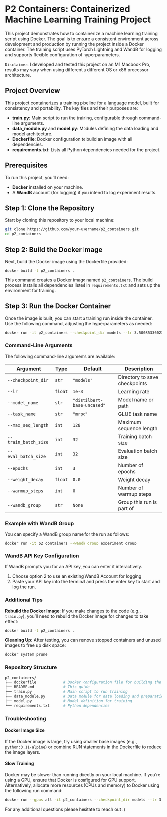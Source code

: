 # P2 Containers: Containerized Machine Learning Training Project

This project demonstrates how to containerize a machine learning training script using Docker. 
The goal is to ensure a consistent environment across development and production by running the 
project inside a Docker container. The training script uses PyTorch Lightning and WandB for logging 
and supports flexible configuration of hyperparameters.

`Disclaimer`: I developed and tested this project on an M1 Macbook Pro, results may vary when using different 
 a different OS or x86 processor architecture.

## Project Overview

This project containerizes a training pipeline for a language model, built for consistency and portability. 
The key files and their purposes are:
- **train.py**: Main script to run the training, configurable through command-line arguments.
- **data_module.py** and **model.py**: Modules defining the data loading and model architecture.
- **Dockerfile**: Docker configuration to build an image with all dependencies.
- **requirements.txt**: Lists all Python dependencies needed for the project.

## Prerequisites

To run this project, you’ll need:
- **Docker** installed on your machine.
- A **WandB** account (for logging) if you intend to log experiment results.

## Step 1: Clone the Repository

Start by cloning this repository to your local machine:

```bash
git clone https://github.com/your-username/p2_containers.git
cd p2_containers
```

## Step 2: Build the Docker Image
Next, build the Docker image using the Dockerfile provided:
```bash
docker build -t p2_containers .
```

This command creates a Docker image named `p2_containers`. The build process installs all dependencies 
listed in `requirements.txt` and sets up the environment for training.

## Step 3: Run the Docker Container
Once the image is built, you can start a training run inside the container. Use the following command, adjusting 
the hyperparameters as needed:

```bash
docker run -it p2_containers --checkpoint_dir models --lr 3.500853360234228e-5 --warmup_steps 85 --weight_decay 0.28973691202547286
```

### Command-Line Arguments
The following command-line arguments are available:

| Argument            | Type   | Default                     | Description                        |
|---------------------|--------|-----------------------------|------------------------------------|
| `--checkpoint_dir`  | `str`  | `"models"`                  | Directory to save checkpoints      |
| `--lr`              | `float`| `1e-3`                      | Learning rate                      |
| `--model_name`      | `str`  | `"distilbert-base-uncased"` | Model name or path              |
| `--task_name`       | `str`  | `"mrpc"`                    | GLUE task name                     |
| `--max_seq_length`  | `int`  | `128`                       | Maximum sequence length            |
| `--train_batch_size`| `int`  | `32`                        | Training batch size                |
| `--eval_batch_size` | `int`  | `32`                        | Evaluation batch size              |
| `--epochs`          | `int`  | `3`                         | Number of epochs                   |
| `--weight_decay`    | `float`| `0.0`                       | Weight decay                       |
| `--warmup_steps`    | `int`  | `0`                         | Number of warmup steps             |
| `--wandb_group`     | `str`  | `None`                      | Group this run is part of          |


### Example with WandB Group
You can specify a WandB group name for the run as follows:

```bash
docker run -it p2_containers --wandb_group experiment_group
```

### WandB API Key Configuration
If WandB prompts you for an API key, you can enter it interactively. 
1. Choose option 2 to use an existing WandB Account for logging
2. Paste your API key into the terminal and press the enter key to start and log the run. 

### Additional Tips
**Rebuild the Docker Image**: If you make changes to the code (e.g., `train.py`), you’ll need to
rebuild the Docker image for changes to take effect:

```bash
docker build -t p2_containers .
```

**Cleaning Up:** After testing, you can remove stopped containers and unused images to free up disk space:
```bash
docker system prune
```

### Repository Structure
```bash
p2_containers/
├── dockerfile            # Docker configuration file for building the image
├── README.md             # This guide
├── train.py              # Main script to run training
├── data_module.py        # Data module for data loading and preparation
├── model.py              # Model definition for training
└── requirements.txt      # Python dependencies
```

### Troubleshooting
#### Docker Image Size
If the Docker image is large, try using smaller base images (e.g., `python:3.11-alpine`) or combine RUN statements in 
the Dockerfile to reduce the image layers.

#### Slow Training
Docker may be slower than running directly on your local machine. If you’re using a GPU, ensure that Docker is 
configured for GPU support. Alternatively, allocate more resources (CPUs and memory) to Docker using the following run
command:
```bash
docker run --gpus all -it p2_containers --checkpoint_dir models --lr 3.500853360234228e-5 --warmup_steps 85 --weight_decay 0.28973691202547286
```

For any additional questions please hesitate to reach out :)

